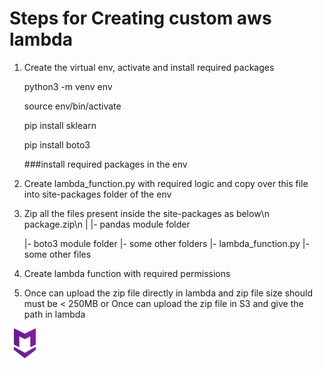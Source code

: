 
Steps for Creating custom aws lambda
====================================

1) Create the virtual env, activate and install required packages
    
    python3 -m venv env
    
    source env/bin/activate
    
    pip install sklearn
    
    pip install boto3

    ###install required packages in the env

2) Create lambda_function.py with required logic and copy over this file into site-packages folder of the env

3) Zip all the files present inside the site-packages as below\n
    package.zip\n
      |
      |- pandas module folder
      
      |- boto3 module folder
      |- some other folders
      |- lambda_function.py
      |- some other files

4) Create lambda function with required permissions

5) Once can upload the zip file directly in lambda and zip file size should must be < 250MB
      or
   Once can upload the zip file in S3 and give the path in lambda
 
 
![alt text](https://github.com/adam-p/markdown-here/raw/master/src/common/images/icon48.png "Logo Title Text 1")

